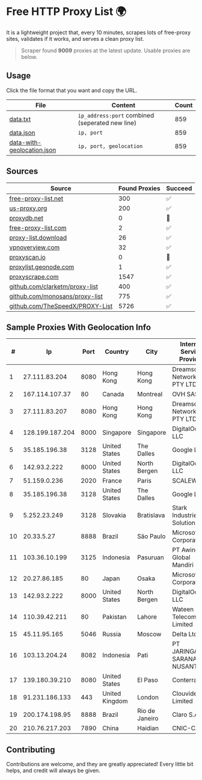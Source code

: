 
# Free HTTP Proxy List 🌍

It is a lightweight project that, every 10 minutes, scrapes lots of free-proxy sites, validates if it works, and serves a clean proxy list.


> Scraper found **9009** proxies at the latest update. Usable proxies are below.

## Usage

Click the file format that you want and copy the URL.


|File|Content|Count|
|----|-------|-----|
|[data.txt](https://raw.githubusercontent.com/themiralay/Proxy-List-World/master/data.txt)|`ip_address:port` combined (seperated new line)|859|
|[data.json](https://raw.githubusercontent.com/themiralay/Proxy-List-World/master/data.json)|`ip, port`|859|
|[data-with-geolocation.json](https://raw.githubusercontent.com/themiralay/Proxy-List-World/master/data-with-geolocation.json)|`ip, port, geolocation`|859|

## Sources

|Source|Found Proxies|Succeed|
|------|-------------|-------|
|[free-proxy-list.net](https://free-proxy-list.net)|300|✅|
|[us-proxy.org](https://www.us-proxy.org)|200|✅|
|[proxydb.net](http://proxydb.net)|0|🚫|
|[free-proxy-list.com](https://free-proxy-list.com/?page=&port=&type%5B%5D=http&type%5B%5D=https&up_time=0&search=Search)|2|✅|
|[proxy-list.download](https://www.proxy-list.download/HTTP)|26|✅|
|[vpnoverview.com](https://vpnoverview.com/privacy/anonymous-browsing/free-proxy-servers)|32|✅|
|[proxyscan.io](https://www.proxyscan.io)|0|🚫|
|[proxylist.geonode.com](https://proxylist.geonode.com/api/proxy-list?limit=300&page=1&sort_by=lastChecked&sort_type=desc&protocols=http,https)|1|✅|
|[proxyscrape.com](https://api.proxyscrape.com/v2/?request=displayproxies&protocol=http&timeout=10000&country=all&ssl=all&anonymity=all)|1547|✅|
|[github.com/clarketm/proxy-list](https://raw.githubusercontent.com/clarketm/proxy-list/master/proxy-list-raw.txt)|400|✅|
|[github.com/monosans/proxy-list](https://raw.githubusercontent.com/monosans/proxy-list/main/proxies/http.txt)|775|✅|
|[github.com/TheSpeedX/PROXY-List](https://raw.githubusercontent.com/TheSpeedX/PROXY-List/master/http.txt)|5726|✅|


## Sample Proxies With Geolocation Info

|#|Ip|Port|Country|City|Internet Service Provider|
|-|--|----|-------|----|-------------------------|
|1|27.111.83.204|8080|Hong Kong|Hong Kong|Dreamscape Networks PTY LTD|
|2|167.114.107.37|80|Canada|Montreal|OVH SAS|
|3|27.111.83.207|8080|Hong Kong|Hong Kong|Dreamscape Networks PTY LTD|
|4|128.199.187.204|8000|Singapore|Singapore|DigitalOcean, LLC|
|5|35.185.196.38|3128|United States|The Dalles|Google LLC|
|6|142.93.2.222|8000|United States|North Bergen|DigitalOcean, LLC|
|7|51.159.0.236|2020|France|Paris|SCALEWAY|
|8|35.185.196.38|3128|United States|The Dalles|Google LLC|
|9|5.252.23.249|3128|Slovakia|Bratislava|Stark Industries Solutions LTD|
|10|20.33.5.27|8888|Brazil|São Paulo|Microsoft Corporation|
|11|103.36.10.199|3125|Indonesia|Pasuruan|PT Awinet Global Mandiri|
|12|20.27.86.185|80|Japan|Osaka|Microsoft Corporation|
|13|142.93.2.222|8000|United States|North Bergen|DigitalOcean, LLC|
|14|110.39.42.211|80|Pakistan|Lahore|Wateen Telecom Limited|
|15|45.11.95.165|5046|Russia|Moscow|Delta Ltd|
|16|103.13.204.24|8082|Indonesia|Pati|PT JARINGANKU SARANA NUSANTARA|
|17|139.180.39.210|8080|United States|El Paso|Conterra|
|18|91.231.186.133|443|United Kingdom|London|Clouvider Limited|
|19|200.174.198.95|8888|Brazil|Rio de Janeiro|Claro S.A|
|20|210.76.217.203|7890|China|Haidian|CNIC-CAS|



## Contributing

Contributions are welcome, and they are greatly appreciated! Every
little bit helps, and credit will always be given.

